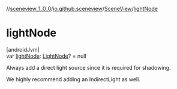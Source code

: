//[sceneview_1_0_0](../../../index.md)/[io.github.sceneview](../index.md)/[SceneView](index.md)/[lightNode](light-node.md)

# lightNode

[androidJvm]\
var [lightNode](light-node.md): [LightNode](../../io.github.sceneview.nodes/-light-node/index.md)? = null

Always add a direct light source since it is required for shadowing.

We highly recommend adding an IndirectLight as well.
